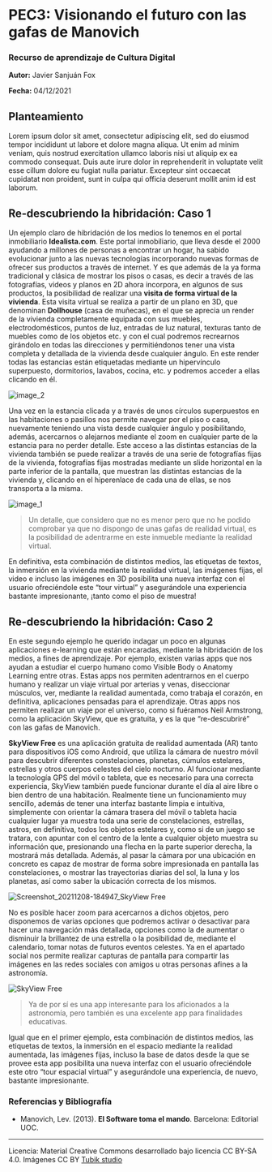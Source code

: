 # PEC3: Visionando el futuro con las gafas de Manovich 

### Recurso de aprendizaje de Cultura Digital 


**Autor:** Javier Sanjuán Fox

**Fecha:** 04/12/2021



## Planteamiento

Lorem ipsum dolor sit amet, consectetur adipiscing elit, sed do eiusmod tempor incididunt ut labore et dolore magna aliqua. Ut enim ad minim veniam, quis nostrud exercitation ullamco laboris nisi ut aliquip ex ea commodo consequat. Duis aute irure dolor in reprehenderit in voluptate velit esse cillum dolore eu fugiat nulla pariatur. Excepteur sint occaecat cupidatat non proident, sunt in culpa qui officia deserunt mollit anim id est laborum.



## Re-descubriendo la hibridación: Caso 1

Un ejemplo claro de hibridación de los medios lo tenemos en el portal inmobiliario **Idealista.com**. Este portal inmobiliario, que lleva desde el 2000 ayudando a millones de personas a encontrar un hogar, ha sabido evolucionar junto a las nuevas tecnologías incorporando nuevas formas de ofrecer sus productos a través de internet. Y es que además de la ya forma tradicional y clásica de mostrar los pisos o casas, es decir a través de las fotografías, videos y planos en 2D ahora incorpora, en algunos de sus productos, la posibilidad de realizar una **visita de forma virtual de la vivienda**. Esta visita virtual se realiza a partir de un plano en 3D, que denominan **Dollhouse** (casa de muñecas), en el que se aprecia un render de la vivienda completamente equipada con sus muebles, electrodomésticos, puntos de luz, entradas de luz natural, texturas tanto de muebles como de los objetos etc. y con el cual podremos recrearnos girándolo en todas las direcciones y permitiéndonos tener una vista completa y detallada de la vivienda desde cualquier ángulo. En este render todas las estancias están etiquetadas mediante un hipervínculo superpuesto, dormitorios, lavabos, cocina, etc. y podremos acceder a ellas clicando en él. 

![image_2](https://user-images.githubusercontent.com/95545172/144722038-8e89301a-3a35-4f7a-a87d-28b2ae3af6fe.png)

Una vez en la estancia clicada y a través de unos círculos superpuestos en las habitaciones o pasillos nos permite navegar por el piso o casa, nuevamente teniendo una vista desde cualquier ángulo y posibilitando, además, acercarnos o alejarnos mediante el zoom en cualquier parte de la estancia para no perder detalle. Este acceso a las distintas estancias de la vivienda también se puede realizar a través de una serie de fotografías fijas de la vivienda, fotografías fijas mostradas mediante un slide horizontal en la parte inferior de la pantalla, que muestran las distintas estancias de la vivienda y, clicando en el hiperenlace de cada una de ellas, se nos transporta a la misma.

![image_1](https://user-images.githubusercontent.com/95545172/144722312-3776c95f-62e7-439c-b55a-a60f67ca4501.png)

> Un detalle, que considero que no es menor pero que no he podido comprobar ya que no dispongo de unas gafas de realidad virtual, es la posibilidad de adentrarme en este inmueble mediante la realidad virtual. 

En definitiva, esta combinación de distintos medios, las etiquetas de textos, la inmersión en la vivienda mediante la realidad virtual, las imágenes fijas, el video e incluso las imágenes en 3D posibilita una nueva interfaz con el usuario ofreciéndole este “tour virtual” y asegurándole una experiencia bastante impresionante, ¡tanto como el piso de muestra!



## Re-descubriendo la hibridación: Caso 2

En este segundo ejemplo he querido indagar un poco en algunas aplicaciones e-learning que están encaradas, mediante la hibridación de los medios, a fines de aprendizaje. Por ejemplo, existen varias apps que nos ayudan a estudiar el cuerpo humano como Visible Body o Anatomy Learning entre otras. Estas apps nos permiten adentrarnos en el cuerpo humano y realizar un viaje virtual por arterias y venas, diseccionar músculos, ver, mediante la realidad aumentada, como trabaja el corazón, en definitiva, aplicaciones pensadas para el aprendizaje. Otras apps nos permiten realizar un viaje por el universo, como si fuéramos Neil Armstrong, como la aplicación SkyView, que es gratuita, y es la que “re-descubriré” con las gafas de Manovich.

**SkyView Free** es una aplicación gratuita de realidad aumentada (AR) tanto para dispositivos iOS como Android, que utiliza la cámara de nuestro móvil para descubrir diferentes constelaciones, planetas, cúmulos estelares, estrellas y otros cuerpos celestes del cielo nocturno. Al funcionar mediante la tecnología GPS del móvil o tableta, que es necesario para una correcta experiencia, SkyView también puede funcionar durante el día al aire libre o bien dentro de una habitación. Realmente tiene un funcionamiento muy sencillo, además de tener una interfaz bastante limpia e intuitiva, simplemente con orientar la cámara trasera del móvil o tableta hacia cualquier lugar ya muestra toda una serie de constelaciones, estrellas, astros, en definitiva, todos los objetos estelares y, como si de un juego se tratara, con apuntar con el centro de la lente a cualquier objeto muestra su información que, presionando una flecha en la parte superior derecha, la mostrará más detallada. Además, al pasar la cámara por una ubicación en concreto es capaz de mostrar de forma sobre impresionada en pantalla las constelaciones, o mostrar las trayectorias diarias del sol, la luna y los planetas, así como saber la ubicación correcta de los mismos. 

![Screenshot_20211208-184947_SkyView Free](https://user-images.githubusercontent.com/95545172/145268751-b7c703c2-72b1-46fc-9bb6-702fb6705f46.jpg)

No es posible hacer zoom para acercarnos a dichos objetos, pero disponemos de varias opciones que podremos activar o desactivar para hacer una navegación más detallada, opciones como la de aumentar o disminuir la brillantez de una estrella o la posibilidad de, mediante el calendario, tomar notas de futuros eventos celestes. Ya en el apartado social nos permite realizar capturas de pantalla para compartir las imágenes en las redes sociales con amigos u otras personas afines a la astronomía.

![SkyView Free](https://user-images.githubusercontent.com/95545172/145270262-10a21e97-9774-4591-b7e1-cd44d2e0e0a8.png)

> Ya de por sí es una app interesante para los aficionados a la astronomía, pero también es una excelente app para finalidades educativas.

Igual que en el primer ejemplo, esta combinación de distintos medios, las etiquetas de textos, la inmersión en el espacio mediante la realidad aumentada, las imágenes fijas, incluso la base de datos desde la que se provee esta app posibilita una nueva interfaz con el usuario ofreciéndole este otro “tour espacial virtual” y asegurándole una experiencia, de nuevo, bastante impresionante.



### Referencias y Bibliografía

* Manovich, Lev. (2013). **El Software toma el mando**. Barcelona: Editorial UOC. 


----

Licencia: Material Creative Commons desarrollado bajo licencia CC BY-SA 4.0. Imágenes CC BY [Tubik studio](https://blog.tubikstudio.com/how-to-create-original-flat-illustrations-designers-tips/)
